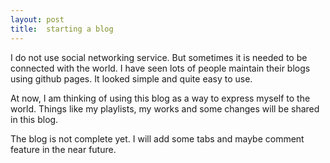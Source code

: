 ```yaml
---
layout:	post
title:	starting a blog
---
```


I do not use social networking service.
But sometimes it is needed to be connected with the world.
I have seen lots of people maintain their blogs using github pages.
It looked simple and quite easy to use.

At now, I am thinking of using this blog as a way to express myself to the world.
Things like my playlists, my works and some changes will be shared in this blog.

The blog is not complete yet. I will add some tabs and maybe comment feature
in the near future.
